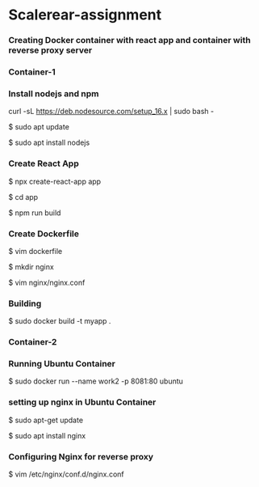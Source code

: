 # Scalerear-assignment
### Creating Docker container with react app and container with reverse proxy server
### Container-1

### Install nodejs and npm

curl -sL https://deb.nodesource.com/setup_16.x | sudo bash -

$ sudo apt update

$ sudo apt install nodejs

### Create React App
$ npx create-react-app app

$ cd app

$ npm run build

### Create Dockerfile
$ vim dockerfile

$ mkdir nginx

$ vim nginx/nginx.conf

### Building 
$ sudo docker build -t myapp .

### Container-2

### Running Ubuntu Container
$ sudo docker run --name work2 -p 8081:80 ubuntu

### setting up nginx in Ubuntu Container
$ sudo apt-get update

$ sudo apt install nginx

### Configuring Nginx for reverse proxy
$ vim /etc/nginx/conf.d/nginx.conf

